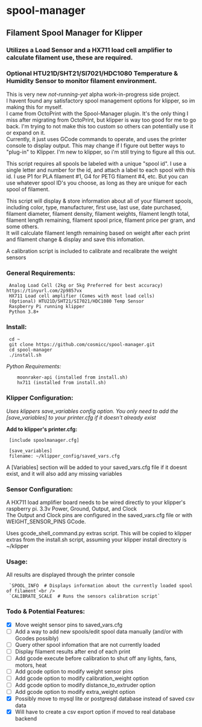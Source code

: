 # spool-manager
## Filament Spool Manager for Klipper
### Utilizes a Load Sensor and a HX711 load cell amplifier to calculate filament use, these are required.
### Optional HTU21D/SHT21/SI7021/HDC1080 Temperature & Humidity Sensor to monitor filament environment.

This is very new *not-running-yet* alpha work-in-progress side project.<br />
I havent found any satisfactory spool management options for klipper, so im making this for myself.<br />
I came from OctoPrint with the Spool-Manager plugin. It's the only thing I miss after migrating from OctoPrint, but klipper is way too good for me to go back.
I'm trying to not make this too custom so others can potentially use it or expand on it.<br />
Currently, it just uses GCode commands to operate, and uses the printer console to display output. This may change if I figure out better ways to "plug-in" to Klipper. I'm new to klipper, so i'm still trying to figure all this out.

This script requires all spools be labeled with a unique "spool id".  I use a single letter and number for the id, and attach a label to each spool with this id.
I use P1 for PLA filament #1, G4 for PETG filament #4, etc.  But you can use whatever spool ID's you choose, as long as they are unique for each spool of filament.<br />

This script will display & store information about all of your filament spools, including color, type, manufacturer, first use, last use, date purchased, filament diameter, filament density, filament weights, filament length total, filament length remaining, filament spool price, filament price per gram, and some others.<br />
It will calculate filament length remaining based on weight after each print and filament change & display and save this infomation.<br />

A calibration script is included to calibrate and recalibrate the weight sensors<br />

### General Requirements:
     Analog Load Cell (2kg or 5kg Preferred for best accuracy) https://tinyurl.com/2p9857vx
     HX711 Load cell amplifier (Comes with most load cells)
     (Optional) HTU21D/SHT21/SI7021/HDC1080 Temp Sensor 
     Raspberry Pi running klipper
     Python 3.8+

### Install:
     cd ~
     git clone https://github.com/cosmicc/spool-manager.git
     cd spool-manager
     ./install.sh

*Python Requirements:*<br />
```
    moonraker-api (installed from install.sh)
    hx711 (installed from install.sh)
```
  
### Klipper Configuration:
  *Uses klippers save_variables config option.  You only need to add the [save_variables] to your printer.cfg if it doesn't already exist*

  **Add to klipper's printer.cfg:**
  
     [include spoolmanager.cfg]
     
     [save_variables]
     filename: ~/klipper_config/saved_vars.cfg
     
  A [Variables] section will be added to your saved_vars.cfg file if it doesnt exist, and it will also add any missing variables
     
### Sensor Configuration:
A HX711 load amplifier board needs to be wired directly to your klipper's raspberry pi.  3.3v Power, Ground, Output, and Clock<br />
The Output and Clock pins are configured in the saved_vars.cfg file or with WEIGHT_SENSOR_PINS GCode.<br />

Uses gcode_shell_command.py extras script.  This will be copied to klipper extras from the install.sh script, assuming your klipper install directory is ~/klipper<br />

### Usage:
All results are displayed through the printer console<br />

     `SPOOL_INFO  # Displays information about the currently loaded spool of filament`<br />
     `CALIBRATE_SCALE  # Runs the sensors calibration script`
     
### Todo & Potential Features:
  - [x] Move weight sensor pins to saved_vars.cfg
  - [ ] Add a way to add new spools/edit spool data manually (and/or with Gcodes possibly)
  - [ ] Query other spool infomation that are not currently loaded
  - [ ] Display filament results after end of each print
  - [ ] Add gcode execute before calibration to shut off any lights, fans, motors, heat
  - [ ] Add gcode option to modify weight sensor pins
  - [ ] Add gcode option to modify calibration_weight option
  - [ ] Add gcode option to modify distance_to_extruder option
  - [ ] Add gcode option to modify extra_weight option
  - [x] Possibly move to mysql lite or postgresql database instead of saved csv data
  - [x] Will have to create a csv export option if moved to real database backend
